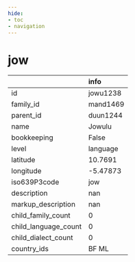 ```yaml
---
hide:
- toc
- navigation
---
```

# jow
|                      | info     |
|:---------------------|:---------|
| id                   | jowu1238 |
| family_id            | mand1469 |
| parent_id            | duun1244 |
| name                 | Jowulu   |
| bookkeeping          | False    |
| level                | language |
| latitude             | 10.7691  |
| longitude            | -5.47873 |
| iso639P3code         | jow      |
| description          | nan      |
| markup_description   | nan      |
| child_family_count   | 0        |
| child_language_count | 0        |
| child_dialect_count  | 0        |
| country_ids          | BF ML    |
